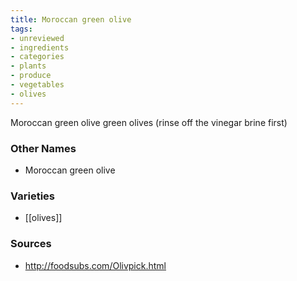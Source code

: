 ```yaml
---
title: Moroccan green olive
tags:
- unreviewed
- ingredients
- categories
- plants
- produce
- vegetables
- olives
---
```

Moroccan green olive green olives (rinse off the vinegar brine first)

### Other Names

* Moroccan green olive

### Varieties

* [[olives]]

### Sources
* http://foodsubs.com/Olivpick.html
